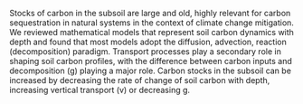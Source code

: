 Stocks of carbon in the subsoil are large and old, highly relevant for carbon sequestration in natural systems in the context of climate change mitigation. 
We reviewed mathematical models that represent soil carbon dynamics with depth and found that 
most models adopt the diffusion, advection, reaction (decomposition) paradigm. 
Transport processes play a secondary role in shaping soil carbon profiles, with the difference between carbon inputs and decomposition (g) playing a major role. 
Carbon stocks in the subsoil can be increased by decreasing the rate of change of soil carbon with depth, increasing vertical transport (v) or decreasing g.
 
